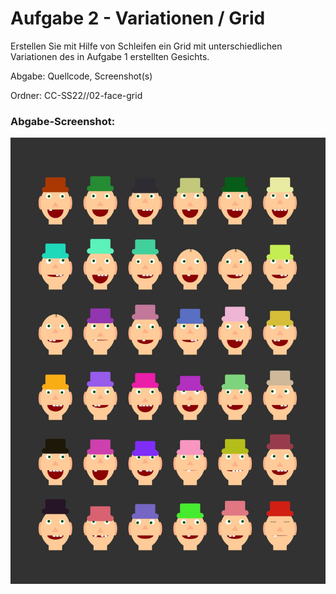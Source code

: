 # Aufgabe 2 - Variationen / Grid

Erstellen Sie mit Hilfe von Schleifen ein Grid mit unterschiedlichen Variationen des in Aufgabe 1 erstellten Gesichts.

Abgabe: Quellcode, Screenshot(s)

Ordner: CC-SS22/<nachname-vorname>/02-face-grid

### Abgabe-Screenshot:

![Screenshot](exports/CC_Aufgabe_02_Canvas.jpeg)